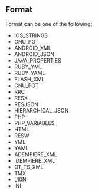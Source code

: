 ## Format
Format can be one of the following:
<table>
    <ul>
        <li>IOS_STRINGS</li>
        <li>GNU_PO</li>
        <li>ANDROID_XML</li>
        <li>ANDROID_JSON</li>
        <li>JAVA_PROPERTIES</li>
        <li>RUBY_YML</li>
        <li>RUBY_YAML</li>
        <li>FLASH_XML</li>
        <li>GNU_POT</li>
        <li>RRC</li>
        <li>RESX</li>
        <li>RESJSON</li>
        <li>HIERARCHICAL_JSON</li>
        <li>PHP</li>
        <li>PHP_VARIABLES</li>
        <li>HTML</li>
        <li>RESW</li>
        <li>YML</li>
        <li>YAML</li>
        <li>ADEMPIERE_XML</li>
        <li>IDEMPIERE_XML</li>
        <li>QT_TS_XML</li>
        <li>TMX</li>
        <li>L10N</li>
        <li>INI</li>
    </ul>
</table>
